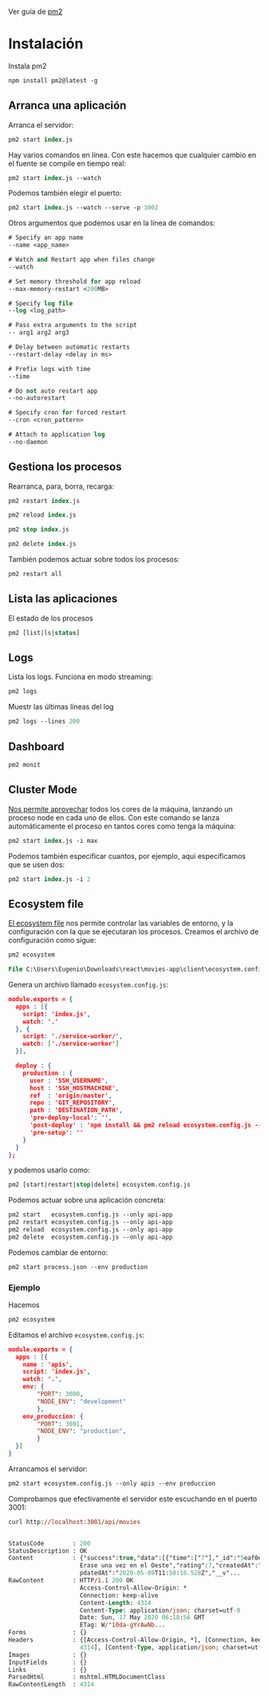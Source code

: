 Ver guía de [pm2](https://pm2.keymetrics.io/docs/usage/quick-start/)

# Instalación

Instala pm2

```ps
npm install pm2@latest -g
```

## Arranca una aplicación

Arranca el servidor:

```ps
pm2 start index.js
```

Hay varios comandos en línea. Con este hacemos que cualquier cambio en el fuente se compile en tiempo real:

```ps
pm2 start index.js --watch
```

Podemos también elegir el puerto:

```ps
pm2 start index.js --watch --serve -p 3002
```

Otros argumentos que podemos usar en la línea de comandos:

```ps
# Specify an app name
--name <app_name>

# Watch and Restart app when files change
--watch

# Set memory threshold for app reload
--max-memory-restart <200MB>

# Specify log file
--log <log_path>

# Pass extra arguments to the script
-- arg1 arg2 arg3

# Delay between automatic restarts
--restart-delay <delay in ms>

# Prefix logs with time
--time

# Do not auto restart app
--no-autorestart

# Specify cron for forced restart
--cron <cron_pattern>

# Attach to application log
--no-daemon
```

## Gestiona los procesos

Rearranca, para, borra, recarga:

```ps
pm2 restart index.js

pm2 reload index.js

pm2 stop index.js

pm2 delete index.js
```

También podemos actuar sobre todos los procesos:

```ps
pm2 restart all
```

## Lista las aplicaciones

El estado de los procesos

```ps
pm2 [list|ls|status]
```

## Logs

Lista los logs. Funciona en modo streaming:

```ps
pm2 logs
```

Muestr las últimas líneas del log

```ps
pm2 logs --lines 200
```

## Dashboard

```ps
pm2 monit
```

## Cluster Mode

[Nos permite aprovechar](https://pm2.keymetrics.io/docs/usage/cluster-mode/) todos los cores de la máquina, lanzando un proceso node en cada uno de ellos. Con este comando se lanza automáticamente el proceso en tantos cores como tenga la máquina:

```ps
pm2 start index.js -i max
```

Podemos también especificar cuantos, por ejemplo, aqui especificamos que se usen dos:

```ps
pm2 start index.js -i 2
```

## Ecosystem file

[El ecosystem file](ttps://pm2.keymetrics.io/docs/usage/application-declaration/) nos permite controlar las variables de entorno, y la configuración con la que se ejecutaran los procesos. Creamos el archivo de configuración como sigue:

```ps
pm2 ecosystem

File C:\Users\Eugenio\Downloads\react\movies-app\client\ecosystem.config.js generated
```

Genera un archivo llamado `ecosystem.config.js`:

```json
module.exports = {
  apps : [{
    script: 'index.js',
    watch: '.'
  }, {
    script: './service-worker/',
    watch: ['./service-worker']
  }],

  deploy : {
    production : {
      user : 'SSH_USERNAME',
      host : 'SSH_HOSTMACHINE',
      ref  : 'origin/master',
      repo : 'GIT_REPOSITORY',
      path : 'DESTINATION_PATH',
      'pre-deploy-local': '',
      'post-deploy' : 'npm install && pm2 reload ecosystem.config.js --env production',
      'pre-setup': ''
    }
  }
};
```

y podemos usarlo como:

```ps
pm2 [start|restart|stop|delete] ecosystem.config.js
```

Podemos actuar sobre una aplicación concreta:

```ps
pm2 start   ecosystem.config.js --only api-app
pm2 restart ecosystem.config.js --only api-app
pm2 reload  ecosystem.config.js --only api-app
pm2 delete  ecosystem.config.js --only api-app
```

Podemos cambiar de entorno:

```ps
pm2 start process.json --env production
```

### Ejemplo

Hacemos

```ps
pm2 ecosystem
```

Editamos el archivo `ecosystem.config.js`:

```json
module.exports = {
  apps : [{
  	name : 'apis',
    script: 'index.js',
    watch: '.',
	env: {
		"PORT": 3000,
        "NODE_ENV": "development"
        },
	env_produccion: {
        "PORT": 3001,
        "NODE_ENV": "production",
        }
  }]
}
```

Arrancamos el servidor:

```ps
pm2 start ecosystem.config.js --only apis --env produccion
```

Comprobamos que efectivamente el servidor este escuchando en el puerto 3001:

```ps
curl http://localhost:3001/api/movies


StatusCode        : 200
StatusDescription : OK
Content           : {"success":true,"data":[{"time":["7"],"_id":"5eaf0eb0c010f72c44863f01","name":"
                    Erase una vez en el Oeste","rating":7,"createdAt":"2020-05-03T18:34:24.324Z","u
                    pdatedAt":"2020-05-09T11:58:16.528Z","__v"...
RawContent        : HTTP/1.1 200 OK
                    Access-Control-Allow-Origin: *
                    Connection: keep-alive
                    Content-Length: 4314
                    Content-Type: application/json; charset=utf-8
                    Date: Sun, 17 May 2020 06:18:56 GMT
                    ETag: W/"10da-gYrAwNb...
Forms             : {}
Headers           : {[Access-Control-Allow-Origin, *], [Connection, keep-alive], [Content-Length,
                    4314], [Content-Type, application/json; charset=utf-8]...}
Images            : {}
InputFields       : {}
Links             : {}
ParsedHtml        : mshtml.HTMLDocumentClass
RawContentLength  : 4314
```
